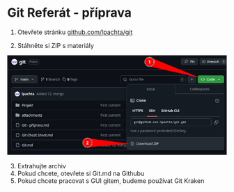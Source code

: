 # Git Referát - příprava

1. Otevřete stránku [github.com/lpachta/git](https://github.com/lpachta/git)

2. Stáhněte si ZIP s materiály

![](attachments/Pasted%20image%2020241130182346.png)

3. Extrahujte archiv
4. Pokud chcete, otevřete si Git.md na Githubu
5. Pokud chcete pracovat s GUI gitem, budeme používat Git Kraken

[](https://www.gitkraken.com/download)
